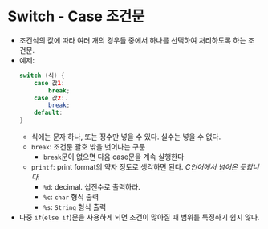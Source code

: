 # Switch - Case 조건문

- 조건식의 값에 따라 여러 개의 경우들 중에서 하나를 선택하여 처리하도록 하는 조건문.
- 예제:
    ```java
    switch (식) {
        case 값1:
            break;
        case 값2:.
            break;
        default:
    }
    ```
    - 식에는 문자 하나, 또는 정수만 넣을 수 있다. 실수는 넣을 수 없다.
    - `break`: 조건문 괄호 밖을 벗어나는 구문
        - `break`문이 없으면 다음 case문을 계속 실행한다
    - `printf`: print format의 약자 정도로 생각하면 된다. *C언어에서 넘어온 듯합니다.*
        - `%d`: decimal. 십진수로 출력하라.
        - `%c`: `char` 형식 출력
        - `%s`: `String` 형식 출력
- 다중 `if`(`else if`)문을 사용하게 되면 조건이 많아질 때 범위를 특정하기 쉽지 않다.